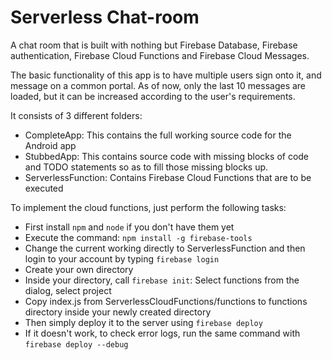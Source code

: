 # Serverless Chat-room

A chat room that is built with nothing but Firebase Database, Firebase authentication, Firebase Cloud Functions and Firebase Cloud Messages.

The basic functionality of this app is to have multiple users sign onto it, and message on a common portal. As of now, only the last 10 messages are loaded, but it can be increased according to the user's requirements.

It consists of 3 different folders:
* CompleteApp: This contains the full working source code for the Android app
* StubbedApp: This contains source code with missing blocks of code and TODO statements so as to fill those missing blocks up.
* ServerlessFunction: Contains Firebase Cloud Functions that are to be executed

To implement the cloud functions, just perform the following tasks:

* First install ```npm``` and ```node``` if you don't have them yet
* Execute the command: ```npm install -g firebase-tools```
* Change the current working directly to ServerlessFunction and then login to your account by typing ```firebase login```
* Create your own directory
* Inside your directory, call ```firebase init```: Select functions from the dialog, select project
* Copy index.js from ServerlessCloudFunctions/functions to functions directory inside your newly created directory
* Then simply deploy it to the server using ```firebase deploy```
* If it doesn't work, to check error logs, run the same command with ```firebase deploy --debug```

